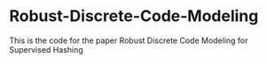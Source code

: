 # Robust-Discrete-Code-Modeling
This is the code for the paper Robust Discrete Code Modeling for Supervised Hashing
